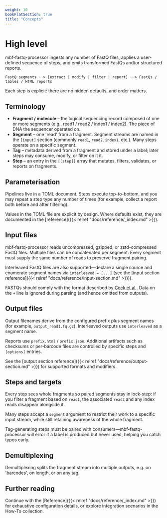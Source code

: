 ```yaml
---
weight: 10
bookFlatSection: true
title: "Concepts"
---
```


# High level

mbf-fastq-processor ingests any number of FastQ files, applies a user-defined sequence of steps, and emits transformed FastQs and/or structured reports.

```
FastQ segments ──> [extract | modify | filter | report] ──> FastQs / tables / HTML reports
````
Each step is explicit: there are no hidden defaults, and order matters. 

## Terminology

- **Fragment / molecule** – the logical sequencing record composed of one or more segments (e.g., read1 / read2 / index1 / index2). The piece of DNA the sequencer operated on.
- **Segment** – one 'read' from a fragment. Segment streams are named in the `[input]` section (commonly `read1`, `read2`, `index1`, etc.). Many steps operate on a specific segment.
- **Tag** – metadata derived from a fragment and stored under a label; later steps may consume, modify, or filter on it it.
- **Step** – an entry in the `[[step]]` array that mutates, filters, validates, or reports on fragments.

## Parameterisation

Pipelines live in a TOML document. Steps execute top-to-bottom, and you may repeat a step type any number of times (for example, collect a report both before and after filtering).

Values in the TOML file are explicit by design. Where defaults exist, they are documented in the [reference]({{< relref "docs/reference/_index.md" >}}).

## Input files

mbf-fastq-processor reads uncompressed, gzipped, or zstd-compressed FastQ files. Multiple files can be concatenated per segment. Every segment must supply the same number of reads to preserve fragment pairing.

Interleaved FastQ files are also supported—declare a single source and enumerate segment names via `interleaved = [...]` (see the [input section reference]({{< relref "docs/reference/input-section.md" >}})).

FASTQs should comply with the format described by [Cock et al.](https://academic.oup.com/nar/article/38/6/1767/3112533). Data on the `+` line is ignored during parsing (and hence omitted from outputs).

## Output files

Output filenames derive from the configured prefix plus segment names (for example, `output_read1.fq.gz`). Interleaved outputs use `interleaved` as a segment name.

Reports use `prefix.html` / `prefix.json`. Additional artifacts such as checksums or per-barcode files are controlled by specific steps and `[options]` entries.

See the [output section reference]({{< relref "docs/reference/output-section.md" >}}) for supported formats and modifiers.

## Steps and targets

Every step sees whole fragments so paired segments stay in lock-step: if you filter a fragment based on `read1`, the associated `read2` and any index reads disappear alongside it.

Many steps accept a `segment` argument to restrict their work to a specific input stream, while still retaining awareness of the whole fragment.

Tag-generating steps must be paired with consumers—mbf-fastq-processor will error if a label is produced but never used, helping you catch typos early.


## Demultiplexing
Demultiplexing splits the fragment stream into multiple outputs, e.g. on 'barcodes', on length, or on any tag.

## Further reading

Continue with the [Reference]({{< relref "docs/reference/_index.md" >}}) for exhaustive configuration details, or explore integration scenarios in the How-To collection.
